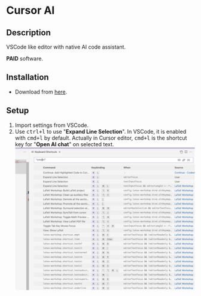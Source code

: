 # Cursor AI

## Description

VSCode like editor with native AI code assistant.

**PAID** software.

## Installation

- Download from [here](https://www.cursor.com/).

## Setup

1. Import settings from VSCode.
2. Use <kbd>ctrl+l</kbd> to use "**Expand Line Selection**". In VSCode, it is enabled with <kbd>cmd+l</kbd> by default. Actually in Cursor editor, <kbd>cmd+l</kbd> is the shortcut key for "**Open AI chat**" on selected text.
   ![](img/expand_line_selection.png)
